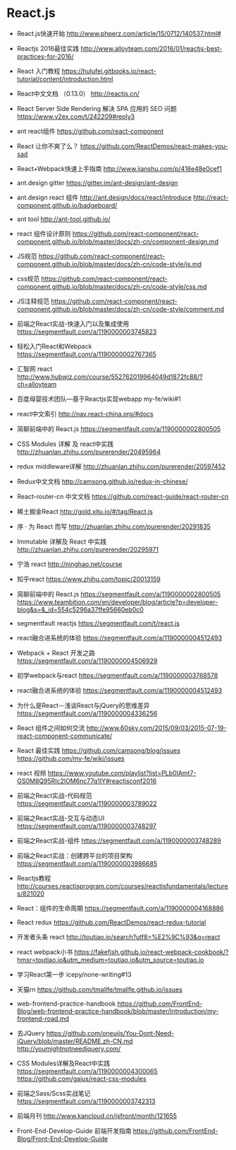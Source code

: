 # React.js

+ React.js快速开始
http://www.phperz.com/article/15/0712/140537.html#

+ Reactjs 2016最佳实践
http://www.alloyteam.com/2016/01/reactjs-best-practices-for-2016/

+ React 入门教程
https://hulufei.gitbooks.io/react-tutorial/content/introduction.html

+ React中文文档 （0.13.0）
http://reactjs.cn/

+ React Server Side Rendering 解决 SPA 应用的 SEO 问题
https://www.v2ex.com/t/242209#reply3

+ ant react组件
https://github.com/react-component

+ React 让你不爽了么？
https://github.com/ReactDemos/react-makes-you-sad

+ React+Webpack快速上手指南
http://www.jianshu.com/p/418e48e0cef1

+ ant.design gitter
https://gitter.im/ant-design/ant-design

+ ant.design react 组件 
http://ant.design/docs/react/introduce
http://react-component.github.io/badgeboard/

+ ant tool
http://ant-tool.github.io/

+ react 组件设计原则
https://github.com/react-component/react-component.github.io/blob/master/docs/zh-cn/component-design.md

+ JS规范 
https://github.com/react-component/react-component.github.io/blob/master/docs/zh-cn/code-style/js.md

+ css规范
https://github.com/react-component/react-component.github.io/blob/master/docs/zh-cn/code-style/css.md

+ JS注释规范
https://github.com/react-component/react-component.github.io/blob/master/docs/zh-cn/code-style/comment.md

+ 前端之React实战-快速入门以及集成使用
https://segmentfault.com/a/1190000003745823

+ 轻松入门React和Webpack
https://segmentfault.com/a/1190000002767365

+ 汇智网 react
http://www.hubwiz.com/course/552762019964049d1872fc88/?ch=alloyteam

+ 百度母婴技术团队—基于Reactjs实现webapp 
my-fe/wiki#1

+ react中文索引
http://nav.react-china.org/#docs

+ 简聊前端中的 React.js
https://segmentfault.com/a/1190000002800505

+ CSS Modules 详解 及 react中实践
http://zhuanlan.zhihu.com/purerender/20495964

+ redux middleware详解
http://zhuanlan.zhihu.com/purerender/20597452

+ Redux中文文档
http://camsong.github.io/redux-in-chinese/

+ React-router-cn 中文文档
https://github.com/react-guide/react-router-cn

+ 稀土掘金React
http://gold.xitu.io/#/tag/React.js

+ 序 · 为 React 而写
http://zhuanlan.zhihu.com/purerender/20291835

+ Immutable 详解及 React 中实践
http://zhuanlan.zhihu.com/purerender/20295971

+ 宁浩 react
http://ninghao.net/course

+ 知乎react
https://www.zhihu.com/topic/20013159

+ 简聊前端中的 React.js
https://segmentfault.com/a/1190000002800505
https://www.teambition.com/en/developer/blog/article?p=developer-blog&s=&_id=554c5296a37ffe95660eb0c0

+ segmentfault reactjs
https://segmentfault.com/t/react.js

+ react融合进系统的体验
https://segmentfault.com/a/1190000004512493

+ Webpack + React 开发之路
https://segmentfault.com/a/1190000004506929

+ 初学webpack与react
https://segmentfault.com/a/1190000003768578

+ react融合进系统的体验
https://segmentfault.com/a/1190000004512493

+ 为什么是React－浅谈React与jQuery的思维差异
https://segmentfault.com/a/1190000004336256

+ React 组件之间如何交流
http://www.60sky.com/2015/09/03/2015-07-19-react-component-communicate/

+ React 最佳实践
https://github.com/camsong/blog/issues
https://github.com/my-fe/wiki/issues

+ react 视频
https://www.youtube.com/playlist?list=PLb0IAmt7-GS0M8Q95RIc2lOM6nc77q1IY#reactjsconf2016

+ 前端之React实战-代码规范
https://segmentfault.com/a/1190000003789022

+ 前端之React实战-交互与动态UI
https://segmentfault.com/a/1190000003748297

+ 前端之React实战-组件
https://segmentfault.com/a/1190000003748289

+ 前端之React实战：创建跨平台的项目架构
https://segmentfault.com/a/1190000003986685

+ Reactjs教程
http://courses.reactjsprogram.com/courses/reactjsfundamentals/lectures/821020

+ React：组件的生命周期
https://segmentfault.com/a/1190000004168886

+ React redux
https://github.com/ReactDemos/react-redux-tutorial

+ 开发者头条 react
http://toutiao.io/search?utf8=%E2%9C%93&q=react

+ react webpack小书
https://fakefish.github.io/react-webpack-cookbook/?hmsr=toutiao.io&utm_medium=toutiao.io&utm_source=toutiao.io

+ 学习React第一步
icepy/none-writing#13

+ 天猫rn
https://github.com/tmallfe/tmallfe.github.io/issues

+ web-frontend-practice-handbook
https://github.com/FrontEnd-Blog/web-frontend-practice-handbook/blob/master/Introduction/my-frontend-road.md

+ 去JQuery
https://github.com/oneuijs/You-Dont-Need-jQuery/blob/master/README.zh-CN.md
http://youmightnotneedjquery.com/

+ CSS Modules详解及React中实践
https://segmentfault.com/a/1190000004300065
https://github.com/gajus/react-css-modules

+ 前端之Sass/Scss实战笔记
https://segmentfault.com/a/1190000003742313

+ 前端月刊
http://www.kancloud.cn/jsfront/month/121655

+ Front-End-Develop-Guide 前端开发指南
https://github.com/FrontEnd-Blog/Front-End-Develop-Guide
